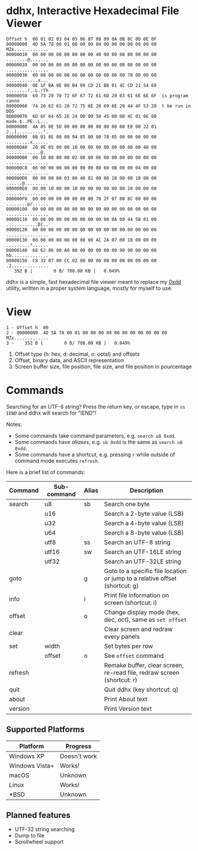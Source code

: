 # ddhx, Interactive Hexadecimal File Viewer

```
Offset h  00 01 02 03 04 05 06 07 08 09 0A 0B 0C 0D 0E 0F
00000000  4D 5A 78 00 01 00 00 00 04 00 00 00 00 00 00 00  MZx.............
00000010  00 00 00 00 00 00 00 00 40 00 00 00 00 00 00 00  ........@.......
00000020  00 00 00 00 00 00 00 00 00 00 00 00 00 00 00 00  ................
00000030  00 00 00 00 00 00 00 00 00 00 00 00 78 00 00 00  ............x...
00000040  0E 1F BA 0E 00 B4 09 CD 21 B8 01 4C CD 21 54 68  ........!..L.!Th
00000050  69 73 20 70 72 6F 67 72 61 6D 20 63 61 6E 6E 6F  is program canno
00000060  74 20 62 65 20 72 75 6E 20 69 6E 20 44 4F 53 20  t be run in DOS
00000070  6D 6F 64 65 2E 24 00 00 50 45 00 00 4C 01 06 00  mode.$..PE..L...
00000080  4A 85 0E 5D 00 00 00 00 00 00 00 00 E0 00 22 01  J..]..........".
00000090  0B 01 0E 00 00 94 05 00 00 78 05 00 00 00 00 00  .........x......
000000A0  20 9E 05 00 00 10 00 00 00 00 00 00 00 00 40 00   .............@.
000000B0  00 10 00 00 00 02 00 00 06 00 00 00 00 00 00 00  ................
000000C0  06 00 00 00 00 00 00 00 00 60 0B 00 00 04 00 00  .........`......
000000D0  00 00 00 00 03 00 40 81 00 00 10 00 00 10 00 00  ......@.........
000000E0  00 00 10 00 00 10 00 00 00 00 00 00 10 00 00 00  ................
000000F0  00 00 00 00 00 00 00 00 70 2F 07 00 8C 00 00 00  ........p/......
00000100  00 00 00 00 00 00 00 00 00 00 00 00 00 00 00 00  ................
00000110  00 00 00 00 00 00 00 00 00 00 0A 00 44 5B 01 00  ............D[..
00000120  00 00 00 00 00 00 00 00 00 00 00 00 00 00 00 00  ................
00000130  00 00 00 00 00 00 00 00 AC 2A 07 00 18 00 00 00  .........*......
00000140  68 62 06 00 A0 00 00 00 00 00 00 00 00 00 00 00  hb..............
00000150  C8 32 07 00 CC 02 00 00 00 00 00 00 00 00 00 00  .2..............
   352 B |        0 B/ 708.00 KB |   0.049%
```

ddhx is a simple, fast hexadecimal file viewer meant to replace my
[0xdd](https://github.com/dd86k/0xdd) utility, written in a proper system
language, mostly for myself to use.

# View

```
1 - Offset h  00    
2 - 00000000  4D 5A 78 00 01 00 00 00 04 00 00 00 00 00 00 00  MZx.............
3 -    352 B |        0 B/ 708.00 KB |   0.049%
```

1. Offset type (h: hex, d: decimal, o: octal) and offsets
2. Offset, binary data, and ASCII representation
3. Screen buffer size, file position, file size, and file position in pourcentage

# Commands

Searching for an UTF-8 string? Press the return key, or escape, type in `ss IEND`
and ddhx will search for "IEND"!

Notes:
- Some commands take command parameters, e.g. `search u8 0xdd`.
- Some commands have _aliases_, e.g. `sb 0xdd` is the same as `search u8 0xdd`.
- Some commands have a shortcut, e.g. pressing `r` while outside of command mode
executes `refresh`.

Here is a brief list of commands:

| Command | Sub-command | Alias | Description |
|---|---|---|---|
| search | u8 | sb | Search one byte |
| | u16 | | Search a 2-byte value (LSB) |
| | u32 | | Search a 4-byte value (LSB) |
| | u64 | | Search a 8-byte value (LSB) |
| | utf8 | ss | Search an UTF-8 string |
| | utf16 | sw | Search an UTF-16LE string |
| | utf32 | | Search an UTF-32LE string |
| goto | | g | Goto to a specific file location or jump to a relative offset (shortcut: g) |
| info | | i | Print file information on screen (shortcut: i) |
| offset | | o | Change display mode (hex, dec, oct), same as `set offset` |
| clear | | | Clear screen and redraw every panels |
| set | width | | Set bytes per row |
| | offset | o | See `offset` command |
| refresh | | | Remake buffer, clear screen, re-read file, redraw screen (shortcut: r) |
| quit | | | Quit ddhx (key shortcut: q) |
| about | | | Print About text |
| version | | | Print Version text |

## Supported Platforms

| Platform | Progress |
|---|---|
| Windows XP | Doesn't work |
| Windows Vista+ | Works! |
| macOS | Unknown |
| Linux | Works! |
| *BSD | Unknown |

## Planned features

- UTF-32 string searching
- Dump to file
- Scrollwheel support